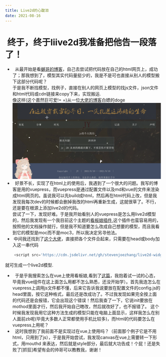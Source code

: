 ```yaml
---
title: Live2d的心酸泪
date: 2021-08-16
---
```


# &nbsp;终于，终于liive2d我准备把他告一段落了！
- &nbsp;&nbsp;从最开始是看[樾哥的博客](http://garen-wang.cn/)，自己去尝试把代码放在自己的html网页上，成功了；那我想到了，模型其实代码量挺少的，我是不是可也直接从别人的模型搬下这部分代码呢？<br>
于是我不断找模型，找例子，直接在别人的网页上模型的找js文件，json文件和html代码或cdn链接来copy下来，实现搬运.<br>
像这样(这个嘉然巨可爱!= =)从一位[大佬的博客](https://nocilol.me/archives/lab/add-dynamic-poster-girl-with-live2d-to-your-blog-02/)白嫖的doge<br>
![Image text](../../.vuepress/public/b1.png)
- &nbsp;&nbsp;好景不长，实现了在html上的使用后，我遇到了一个很大的问题。我写的博客是用的vuepress，而vuepress是通过配置文件以及md和vue的文件来渲染成html网页的。虽说我可以先build成html，然后再在html代码上改，但是我发现我每次dev的时候都会删掉我改的html再重新生成，这就很草了。不行，还是要在根源上添加live2d的代码。<br>
尝试了一下，发现好难。于是我开始看别人的vuepress是怎么用live2d模型的，然后我发现有一个我目前这个主题的[看板娘插件](https://vuepress-theme-reco.recoluan.com/views/plugins/kanbanniang.html),这个插件也蛮容易用的，按照他的文档操作就行，但是我不知道要怎么改成自己想要的模型，而且我看到它的模型是moc而不是moc3，所以我决定另寻他法。
- &nbsp;中间我还找到了[这个大佬](https://blog.csdn.net/weixin_40451409/article/details/105231001)，直接把各个文件合起来，只需要在head或body加入这一串代码
```js
    <script src='https://cdn.jsdelivr.net/gh/stevenjoezhang/live2d-widget@latest/autoload.js' ></script>
```
就可生成一个live2d模型.
- &nbsp;&nbsp;于是乎我搜索怎么在vue上使用看板娘,看到了[这篇](https://blog.csdn.net/weixin_45089791/article/details/104693807)，我抱着试一试的心态，毕竟我vue组件在这上面怎么用都不怎么熟悉，还没开始学）。首先我连怎么在vuepress上调用js文件都不懂，后来它告诉我说要放在配置文件的config.js的head里面，按它这种格式，最后还是改成功了。不过我发现如果完全按上面的代码还是会报错，它会出现这个错误！然后我查了一下，它说init要放在mothod里面才行，然后我开始自己瞎改，然后就改好了，也不报错了。
这个时候我发现我用它这种方法生成的模型只能在电脑上面显示，这样我怎么在别人面前zb呢(毕竟大多数人正常都使用手机比较多)，而html的代码要怎么在vuepress上用呢？
- &nbsp;&nbsp;这时我想到了我前面不是实现过在vue上使用吗？（前面那个例子它是不用html，只用到了js），于是我开始尝试，我发现canvas在vue上需要转一下形式，用mouthd 来表达，然后就是style部分，最后就大功告成！个屁！还是失败了[抓狂]希望有会的帅哥可以教教我，谢谢！